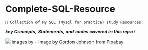 # Complete-SQL-Resource

```
🎯 Collection of My SQL (Mysql for practice) study Resources!

```
***key Concepts, Statements, and codes covered in this repo !***

<img width="" src="https://github.com/vivekkpatil7/Complete-SQL-Resource/blob/eb5ee2c2bd011bc140d48ff667fc80e61421c9a1/images/sql-g1fd2beb6a_1280.png" />
images by - Image by <a href="https://pixabay.com/users/gdj-1086657/?utm_source=link-attribution&amp;utm_medium=referral&amp;utm_campaign=image&amp;utm_content=6060942">Gordon Johnson</a> from <a href="https://pixabay.com//?utm_source=link-attribution&amp;utm_medium=referral&amp;utm_campaign=image&amp;utm_content=6060942">Pixabay</a>


